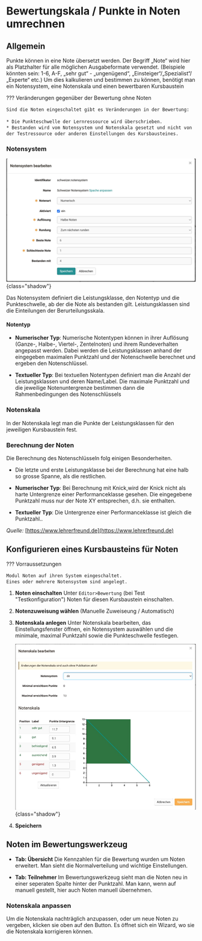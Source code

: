 # Bewertungskala / Punkte in Noten umrechnen

## Allgemein

Punkte können in eine Note übersetzt werden.
Der Begriff „Note“ wird hier als Platzhalter für alle möglichen Ausgabeformate verwendet. (Beispiele könnten sein: 1-6, A-F, „sehr gut“ - „ungenügend“, „Einsteiger“/„Spezialist“/„Experte“ etc.) Um dies kalkulieren und bestimmen zu können, benötigt man ein Notensystem, eine Notenskala und einen bewertbaren Kursbaustein

??? Veränderungen gegenüber der Bewertung ohne Noten

    Sind die Noten eingeschaltet gibt es Veränderungen in der Bewertung:
    
    * Die Punkteschwelle der Lernressource wird überschrieben.
    * Bestanden wird vom Notensystem und Notenskala gesetzt und nicht von der Testressource oder anderen Einstellungen des Kursbausteines.

### Notensystem

![beurteilungssystem](assets/grading-system.de.jpg){class="shadow"}

Das Notensystem definiert die Leistungsklasse, den Notentyp und die Punkteschwelle, ab der die Note als bestanden gilt. Leistungsklassen sind die Einteilungen der Berurteilungsskala.

#### Notentyp

* **Numerischer Typ**: Numerische Notentypen können in ihrer Auflösung (Ganze-, Halbe-, Viertel-, Zentelnoten) und ihrem Rundeverhalten angepasst werden. Dabei werden die Leistungsklassen anhand der eingegeben maximalen Punktzahl und der Notenschwelle berechnet und ergeben den Notenschlüssel.

* **Textueller Typ**: Bei textuellen Notentypen definiert man die Anzahl der Leistungsklassen und deren Name/Label. Die maximale Punktzahl und die jeweilige Notenuntergrenze bestimmen dann die Rahmenbedingungen des Notenschlüssels

### Notenskala

In der Notenskala legt man die Punkte der Leistungsklassen für den jeweiligen Kursbaustein fest.

### Berechnung der Noten

Die Berechnung des Notenschlüsseln folg einigen Besonderheiten.

* Die letzte und erste Leistungsklasse bei der Berechnung hat eine halb so grosse Spanne, als die restlichen.

* **Numerischer Typ**: Bei Berechnung mit Knick,wird der Knick nicht als harte Untergrenze einer Performanceklasse gesehen. Die eingegebene Punktzahl muss nur der Note XY entsprechen, d.h. sie enthalten.

* **Textueller Typ**: Die Untergrenze einer Performanceklasse ist gleich die Punktzahl..

*Quelle:* [https://www.lehrerfreund.de](https://www.lehrerfreund.de)

## Konfigurieren eines Kursbausteins für Noten

??? Vorraussetzungen

    Modul Noten auf ihren System eingeschaltet.
    Eines oder mehrere Notensystem sind angelegt.

1. **Noten einschalten** Unter  `Editor>Bewertung` (bei Test "Testkonfiguration") Noten für diesen Kursbaustein einschalten.
2. **Notenzuweisung wählen** (Manuelle Zuweiseung / Automatisch)

3. **Notenskala anlegen** Unter Notenskala bearbeiten, das Einstellungsfenster öffnen, ein Notensystem auswählen und die minimale, maximal Punktzahl sowie die Punkteschwelle festlegen.

    ![Notenskala](assets/gradingscale-de.jpg){class="shadow"}

4. **Speichern**

## Noten im Bewertungswerkzeug

* **Tab: Übersicht** Die Kennzahlen für die Bewertung wurden um Noten erweitert. Man sieht die Normalverteilung und wichtige Einstellungen.

* **Tab: Teilnehmer** Im Bewertungswerkzeug sieht man die Noten neu in einer seperaten Spalte hinter der Punktzahl. Man kann, wenn auf manuell gestellt, hier auch Noten manuell übernehmen.

### Notenskala anpassen

Um die Notenskala nachträglich anzupassen, oder um neue Noten zu vergeben, klicken sie oben auf den Button. Es öffnet sich ein Wizard, wo sie die Notenskala korrigieren können.
